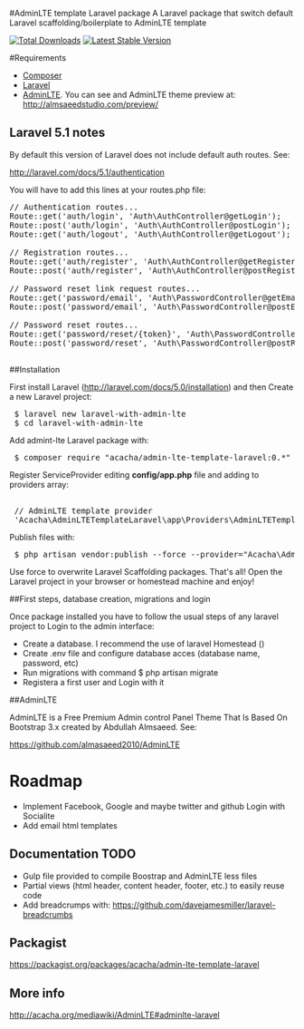 #AdminLTE template Laravel package
A Laravel package that switch default Laravel scaffolding/boilerplate to AdminLTE template

[![Total Downloads](https://poser.pugx.org/acacha/admin-lte-template-laravel/downloads.png)](https://packagist.org/packages/acacha/admin-lte-template-laravel)
[![Latest Stable Version](https://poser.pugx.org/acacha/admin-lte-template-laravel/v/stable.png)](https://packagist.org/packages/acacha/admin-lte-template-laravel)

#Requirements

* [Composer](https://getcomposer.org/)
* [Laravel](http://laravel.com/)
* [AdminLTE](https://github.com/almasaeed2010/AdminLTE). You can see and AdminLTE theme preview at: http://almsaeedstudio.com/preview/

## Laravel 5.1 notes

By default this version of Laravel does not include default auth routes. See:

http://laravel.com/docs/5.1/authentication

You will have to add this lines at your routes.php file:

<pre>
// Authentication routes...
Route::get('auth/login', 'Auth\AuthController@getLogin');
Route::post('auth/login', 'Auth\AuthController@postLogin');
Route::get('auth/logout', 'Auth\AuthController@getLogout');

// Registration routes...
Route::get('auth/register', 'Auth\AuthController@getRegister');
Route::post('auth/register', 'Auth\AuthController@postRegister');

// Password reset link request routes...
Route::get('password/email', 'Auth\PasswordController@getEmail');
Route::post('password/email', 'Auth\PasswordController@postEmail');

// Password reset routes...
Route::get('password/reset/{token}', 'Auth\PasswordController@getReset');
Route::post('password/reset', 'Auth\PasswordController@postReset');

</pre>

##Installation

First install Laravel (http://laravel.com/docs/5.0/installation) and then Create a new Laravel project:

<pre>
 $ laravel new laravel-with-admin-lte
 $ cd laravel-with-admin-lte
</pre>

Add admint-lte Laravel package with:

<pre>
 $ composer require "acacha/admin-lte-template-laravel:0.*"
</pre> 
 
Register ServiceProvider editing **config/app.php** file and adding to providers array:

<pre> 
 // AdminLTE template provider
 'Acacha\AdminLTETemplateLaravel\app\Providers\AdminLTETemplateServiceProvider',
</pre>

Publish files with:

<pre>
 $ php artisan vendor:publish --force --provider="Acacha\AdminLTETemplateLaravel\app\Providers\AdminLTETemplateServiceProvider"
</pre> 
 
Use force to overwrite Laravel Scaffolding packages. That's all! Open the Laravel project in your browser or homestead machine and enjoy! 

##First steps, database creation, migrations and login

Once package installed you have to follow the usual steps of any laravel project to Login to the admin interface:

- Create a database. I recommend the use of laravel Homestead ()
- Create .env file and configure database acces (database name, password, etc)
- Run migrations with command $ php artisan migrate
- Registera a first user and Login with it

##AdminLTE

AdminLTE is a Free Premium Admin control Panel Theme That Is Based On Bootstrap 3.x created by Abdullah Almsaeed. See:

https://github.com/almasaeed2010/AdminLTE

# Roadmap

- Implement Facebook, Google and maybe twitter and github Login with Socialite
- Add email html templates

## Documentation TODO

- Gulp file provided to compile Boostrap and AdminLTE less files
- Partial views (html header, content header, footer, etc.) to easily reuse code
- Add breadcrumps with: https://github.com/davejamesmiller/laravel-breadcrumbs

## Packagist

https://packagist.org/packages/acacha/admin-lte-template-laravel

## More info

http://acacha.org/mediawiki/AdminLTE#adminlte-laravel

